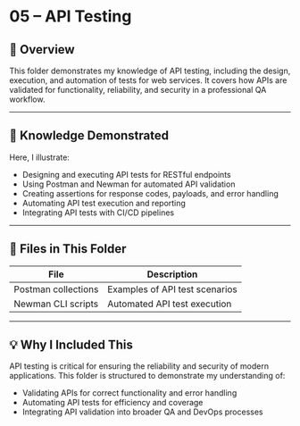 
# 05 – API Testing

## 📌 Overview
This folder demonstrates my knowledge of API testing, including the design, execution, and automation of tests for web services. It covers how APIs are validated for functionality, reliability, and security in a professional QA workflow.

---

## 🎯 Knowledge Demonstrated
Here, I illustrate:
- Designing and executing API tests for RESTful endpoints
- Using Postman and Newman for automated API validation
- Creating assertions for response codes, payloads, and error handling
- Automating API test execution and reporting
- Integrating API tests with CI/CD pipelines

---

## 📂 Files in This Folder
| File | Description |
|------|-------------|
| Postman collections | Examples of API test scenarios |
| Newman CLI scripts | Automated API test execution |

---

## 💡 Why I Included This
API testing is critical for ensuring the reliability and security of modern applications. This folder is structured to demonstrate my understanding of:

- Validating APIs for correct functionality and error handling
- Automating API tests for efficiency and coverage
- Integrating API validation into broader QA and DevOps processes

